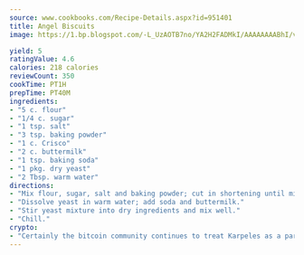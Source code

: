 ```yaml
---
source: www.cookbooks.com/Recipe-Details.aspx?id=951401
title: Angel Biscuits
image: https://1.bp.blogspot.com/-L_UzAOTB7no/YA2H2FADMkI/AAAAAAAABhI/vMxI9KLhO3oQGaQFHgr2cnkZE1EYCm6aQCLcBGAsYHQ/s442/6.png

yield: 5
ratingValue: 4.6
calories: 218 calories
reviewCount: 350
cookTime: PT1H
prepTime: PT40M
ingredients:
- "5 c. flour"
- "1/4 c. sugar"
- "1 tsp. salt"
- "3 tsp. baking powder"
- "1 c. Crisco"
- "2 c. buttermilk"
- "1 tsp. baking soda"
- "1 pkg. dry yeast"
- "2 Tbsp. warm water"
directions:
- "Mix flour, sugar, salt and baking powder; cut in shortening until mixture is crumbly set aside."
- "Dissolve yeast in warm water; add soda and buttermilk."
- "Stir yeast mixture into dry ingredients and mix well."
- "Chill."
crypto:
- "Certainly the bitcoin community continues to treat Karpeles as a pariah."
---
```

